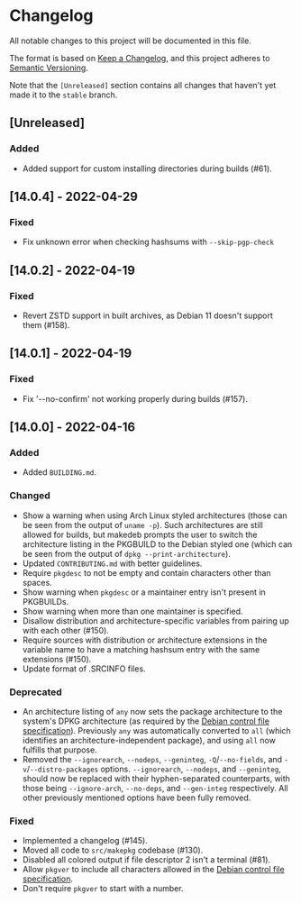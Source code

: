 # Changelog
All notable changes to this project will be documented in this file.

The format is based on [Keep a Changelog](https://keepachangelog.com/en/1.0.0/),
and this project adheres to [Semantic Versioning](https://semver.org/spec/v2.0.0.html).

Note that the `[Unreleased]` section contains all changes that haven't yet made it to the `stable` branch.

## [Unreleased]
### Added
- Added support for custom installing directories during builds (#61).

## [14.0.4] - 2022-04-29
### Fixed
- Fix unknown error when checking hashsums with `--skip-pgp-check`

## [14.0.2] - 2022-04-19
### Fixed
- Revert ZSTD support in built archives, as Debian 11 doesn't support them (#158).

## [14.0.1] - 2022-04-19
### Fixed
-  Fix '--no-confirm' not working properly during builds (#157).

## [14.0.0] - 2022-04-16
### Added
- Added `BUILDING.md`.

### Changed
- Show a warning when using Arch Linux styled architectures (those can be seen from the output of `uname -p`). Such architectures are still allowed for builds, but makedeb prompts the user to switch the architecture listing in the PKGBUILD to the Debian styled one (which can be seen from the output of `dpkg --print-architecture`).
- Updated `CONTRIBUTING.md` with better guidelines.
- Require `pkgdesc` to not be empty and contain characters other than spaces.
- Show warning when `pkgdesc` or a maintainer entry isn't present in PKGBUILDs.
- Show warning when more than one maintainer is specified.
- Disallow distribution and architecture-specific variables from pairing up with each other (#150).
- Require sources with distribution or architecture extensions in the variable name to have a matching hashsum entry with the same extensions (#150).
- Update format of .SRCINFO files.

### Deprecated
- An architecture listing of `any` now sets the package architecture to the system's DPKG architecture (as required by the [Debian control file specification](https://www.debian.org/doc/debian-policy/ch-controlfields.html#s-f-architecture)). Previously `any` was automatically converted to `all` (which identifies an architecture-independent package), and using `all` now fulfills that purpose.
- Removed the `--ignorearch`, `--nodeps`, `--geninteg`, `-Q`/`--no-fields`, and `-v`/`--distro-packages` options. `--ignorearch`, `--nodeps`, and `--geninteg`, should now be replaced with their hyphen-separated counterparts, with those being `--ignore-arch`, `--no-deps`, and `--gen-integ` respectively. All other previously mentioned options have been fully removed.

### Fixed
- Implemented a changelog (#145).
- Moved all code to `src/makepkg` codebase (#130).
- Disabled all colored output if file descriptor 2 isn't a terminal (#81).
- Allow `pkgver` to include all characters allowed in the [Debian control file specification](https://www.debian.org/doc/debian-policy/ch-controlfields.html#s-f-version).
- Don't require `pkgver` to start with a number.
